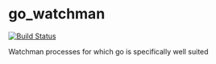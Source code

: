 # go_watchman

[![Build Status](https://travis-ci.org/Sotera/go_watchman.svg?branch=master)](https://travis-ci.org/Sotera/go_watchman)

Watchman processes for which go is specifically well suited
